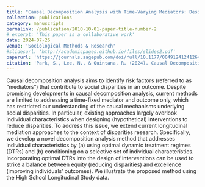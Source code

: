 ```yaml
---
title: "Causal Decomposition Analysis with Time-Varying Mediators: Designing Individualized Interventions to Reduce Social Disparities"
collection: publications
category: manuscripts
permalink: /publication/2010-10-01-paper-title-number-2
# excerpt: 'This paper is a collaborative work'
date: 2024-07-26
venue: 'Sociological Methods & Research'
#slidesurl: 'http://academicpages.github.io/files/slides2.pdf'
paperurl: 'https://journals.sagepub.com/doi/full/10.1177/00491241241264562?af=R&ai=1gvoi&mi=3ricys'
citation: 'Park, S., Lee, N., & Quintana, R. (2024). Causal Decomposition Analysis With Time-Varying Mediators: Designing Individualized Interventions to Reduce Social Disparities. Sociological Methods & Research, 0(0). https://doi.org/10.1177/00491241241264562'
---
```


Causal decomposition analysis aims to identify risk factors (referred to as “mediators”) that contribute to social disparities in an outcome. Despite promising developments in causal decomposition analysis, current methods are limited to addressing a time-fixed mediator and outcome only, which has restricted our understanding of the causal mechanisms underlying social disparities. In particular, existing approaches largely overlook individual characteristics when designing (hypothetical) interventions to reduce disparities. To address this issue, we extend current longitudinal mediation approaches to the context of disparities research. Specifically, we develop a novel decomposition analysis method that addresses individual characteristics by (a) using optimal dynamic treatment regimes (DTRs) and (b) conditioning on a selective set of individual characteristics. Incorporating optimal DTRs into the design of interventions can be used to strike a balance between equity (reducing disparities) and excellence (improving individuals’ outcomes). We illustrate the proposed method using the High School Longitudinal Study data.
